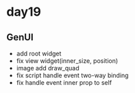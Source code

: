 # day19

## GenUI

- add root widget
- fix view widget(inner_size, position)
- image add draw_quad
- fix script handle event two-way binding
- fix handle event inner prop to self
